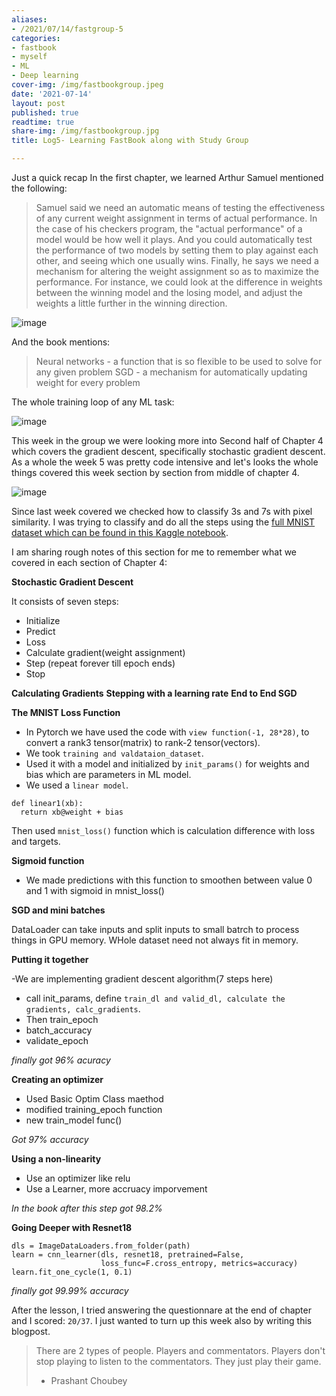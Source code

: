 ```yaml
---
aliases:
- /2021/07/14/fastgroup-5
categories:
- fastbook
- myself
- ML
- Deep learning
cover-img: /img/fastbookgroup.jpeg
date: '2021-07-14'
layout: post
published: true
readtime: true
share-img: /img/fastbookgroup.jpg
title: Log5- Learning FastBook along with Study Group

---
```


Just a quick recap In the first chapter, we learned Arthur Samuel mentioned the following:

> Samuel said we need an automatic means of testing the effectiveness of any current 
> weight assignment in terms of actual performance. In the case of his checkers program,
> the "actual performance" of a model would be how well it plays. And you could 
> automatically test the performance of two models by setting them to play against each other,
> and seeing which one usually wins.
> Finally, he says we need a mechanism for altering the weight assignment so as to maximize the performance.
> For instance, we could look at the difference in weights between the winning model and the losing model,
> and adjust the weights a little further in the winning direction.

![image](https://user-images.githubusercontent.com/24592806/125390450-89cbe880-e3c0-11eb-9cc6-894d8917a345.png)

And the book mentions:

> Neural networks - a function that is so flexible to be used to solve for any given problem
> SGD - a mechanism for automatically updating weight for every problem

The whole training loop of any ML task:

![image](https://user-images.githubusercontent.com/24592806/125390478-951f1400-e3c0-11eb-88c3-d0d15d1de9dc.png)

This week in the group we were looking more into Second half of Chapter 4 which covers the gradient descent,
specifically stochastic gradient descent. As a whole the week 5 was pretty code intensive and let's looks the whole things
covered this week section by section from middle of chapter 4.

![image](https://user-images.githubusercontent.com/24592806/125676337-61d4b9f4-3e2e-4315-b47d-a325746c4ea8.png)

Since last week covered we checked how to classify 3s and 7s with pixel similarity. I was trying to classify and
do all the steps using the [full MNIST dataset which can be found in this Kaggle notebook](https://www.kaggle.com/kurianbenoy/full-mnist-dataset-fastbook-assignment).

I am sharing rough notes of this section for me to remember what we covered in each section of Chapter 4:

**Stochastic Gradient Descent**

It consists of seven steps:
- Initialize
- Predict
- Loss
- Calculate gradient(weight assignment)
- Step (repeat forever till epoch ends)
- Stop

**Calculating Gradients**
**Stepping with a learning rate**
**End to End SGD**

**The MNIST Loss Function**

- In Pytorch we have used the code with `view function(-1, 28*28)`, to convert a rank3 tensor(matrix)
to rank-2 tensor(vectors).
- We took `training and valdataion_dataset`.
- Used it with a model and initialized by `init_params()` for weights and bias which are parameters in ML model.
- We used a `linear model`.

```
def linear1(xb):
  return xb@weight + bias
 ```

Then used `mnist_loss()` function which is calculation difference with loss and targets.

**Sigmoid function**

- We made predictions with this function to smoothen between value 0 and 1 with sigmoid in mnist_loss()

**SGD and mini batches**

DataLoader can take inputs and split inputs to small batrch to process things in GPU memory. WHole dataset need not always fit in memory.

**Putting it together**

-We are implementing gradient descent algorithm(7 steps here)
- call init_params, define `train_dl and valid_dl, calculate the gradients, calc_gradients`.
- Then train_epoch
- batch_accuracy
- validate_epoch

*finally got 96% acuracy*

**Creating an optimizer**

- Used Basic Optim Class maethod
- modified training_epoch function
- new train_model func()

*Got 97% accuracy*

**Using a non-linearity**

- Use an optimizer like relu
- Use a Learner, more accruacy imporvement

*In the book after this step got 98.2%*

**Going Deeper with Resnet18**

```
dls = ImageDataLoaders.from_folder(path)
learn = cnn_learner(dls, resnet18, pretrained=False,
                    loss_func=F.cross_entropy, metrics=accuracy)
learn.fit_one_cycle(1, 0.1)
```

*finally got 99.99% accuracy*


After the lesson, I tried answering the questionnare at the end of chapter and I scored: `20/37`. I just wanted to turn up this week also by writing this blogpost.

> There are 2 types of people. Players and commentators. Players don't stop playing to listen to the commentators. They just play their game. 
> - Prashant Choubey


